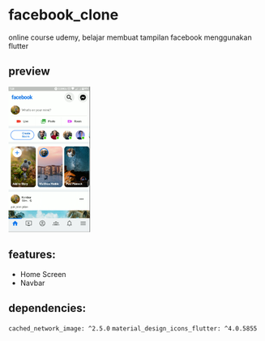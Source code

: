 # facebook_clone
online course udemy, belajar membuat tampilan facebook menggunakan flutter

## preview
<img src="/assets/preview/facebook_ui.png" width="32%"/>

## features:
* Home Screen
* Navbar
## dependencies:


 `cached_network_image: ^2.5.0`
`material_design_icons_flutter: ^4.0.5855`


